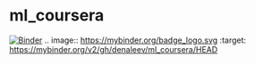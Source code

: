 # ml_coursera
[![Binder](https://mybinder.org/badge_logo.svg)](https://mybinder.org/v2/gh/denaleev/ml_coursera/HEAD)
.. image:: https://mybinder.org/badge_logo.svg
 :target: https://mybinder.org/v2/gh/denaleev/ml_coursera/HEAD

